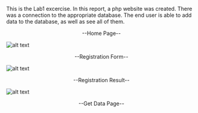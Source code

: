 This is the Lab1 excercise. In this report, a php website was created. There was a connection to the appropriate database. The end user is able to add data to the database, as well as see all of them.
<p align="center">
--Home Page--

![alt text](https://github.com/GeorgeKlg/Lab1_php_website//blob/main/index.png?raw=true)
<p align="center">
--Registration Form--

![alt text](https://github.com/GeorgeKlg/Lab1_php_website//blob/main/registration.png?raw=true)
<p align="center">
--Registration Result--

![alt text](https://github.com/GeorgeKlg/Lab1_php_website//blob/main/register.png?raw=true)
<p align="center">
--Get Data Page--


</p>

